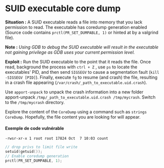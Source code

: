 # SUID executable core dump

**Situation :** A SUID executable reads a file into memory that you lack permission to read. The executable has coredump generation enabled (Source code contains `prctl(PR_SET_DUMPABLE, 1)` or hinted at by a valgrind file).

**Note :** _Using GDB to debug the SUID executable will result in the executable not gaining privilege as GDB uses your current permission level._

**Exploit :** Run the SUID executable to the point that it reads the file. Once read, background the process with `ctrl + Z` , use `ps` to locate the executables' PID, and then send `SIGSEGV` to cause a segmentation fault (`kill -SIGSEGV [PID]`). Finally, execute `fg` to resume (and crash) the file, resulting in a crash file appearing (`/var/crash/_path_to_executable.uid.crash`).

Use `apport-unpack` to unpack the crash information into a new folder apport-unpack `/tmp/_path_to_executable.uid.crash /tmp/mycrash`. Switch to the `/tmp/mycrash` directory.

Explore the content of the `CoreDump` using a command such as `strings CoreDump`. Hopefully, the file content you are looking for will appear.

#### Exemple de code vulnérable

```
-rwsr-xr-x 1 root root 17824 Oct  7 10:03 count
```

```c
// drop privs to limit file write
setuid(getuid());
// Enable coredump generation
prctl(PR_SET_DUMPABLE, 1);
```
